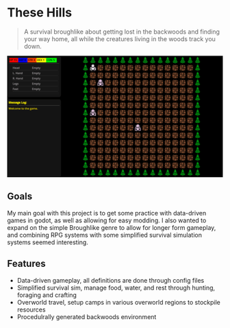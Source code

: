 # These Hills
> A survival broughlike about getting lost in the backwoods and finding your way home, all while the creatures living in the woods track you down.

[<img src="git_images/gameplay.gif">]()

## Goals
My main goal with this project is to get some practice with data-driven games in godot, as well as allowing for easy modding. I also wanted to expand on the simple Broughlike genre to allow for longer form gameplay, and combining RPG systems with some simplified survival simulation systems seemed interesting.

## Features
- Data-driven gameplay, all definitions are done through config files
- Simplified survival sim, manage food, water, and rest through hunting, foraging and crafting
- Overworld travel, setup camps in various overworld regions to stockpile resources
- Procedulrally generated backwoods environment
